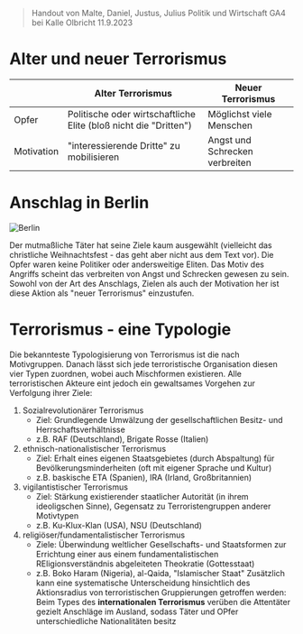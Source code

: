> Handout von Malte, Daniel, Justus, Julius 
> Politik und Wirtschaft GA4 bei Kalle Olbricht 11.9.2023
# Alter und neuer Terrorismus
|            | Alter Terrorismus                                                | Neuer Terrorismus              |
| ---------- | ---------------------------------------------------------------- | ------------------------------ |
| Opfer      | Politische oder wirtschaftliche Elite (bloß nicht die "Dritten") | Möglichst viele Menschen       |
| Motivation | "interessierende Dritte" zu mobilisieren                         | Angst und Schrecken verbreiten |
# Anschlag in Berlin
![Berlin](https://img.zeit.de/politik/deutschland/2016-12/anschlag-berlin-muslime-kommentar/standard__1120x840)

Der mutmaßliche Täter hat seine Ziele kaum ausgewählt (vielleicht das christliche Weihnachtsfest - das geht aber nicht aus dem Text vor). Die Opfer waren keine Politiker oder andersweitige Eliten. Das Motiv des Angriffs scheint das verbreiten von Angst und Schrecken gewesen zu sein. Sowohl von der Art des Anschlags, Zielen als auch der Motivation her ist diese Aktion als "neuer Terrorismus" einzustufen.
# Terrorismus - eine Typologie
Die bekannteste Typologisierung von Terrorismus ist die nach Motivgruppen. Danach lässt sich jede terroristische Organisation diesen vier Typen zuordnen, wobei auch Mischformen existieren. Alle terroristischen Akteure eint jedoch ein gewaltsames Vorgehen zur Verfolgung ihrer Ziele:
1. Sozialrevolutionärer Terrorismus
   + Ziel: Grundlegende Umwälzung der gesellschaftlichen Besitz- und Herrschaftsverhältnisse
   + z.B. RAF (Deutschland), Brigate Rosse (Italien)
2. ethnisch-nationalistischer Terrorismus
   + Ziel: Erhalt eines eigenen Staatsgebietes (durch Abspaltung) für Bevölkerungsminderheiten (oft mit eigener Sprache und Kultur)
   + z.B. baskische ETA (Spanien), IRA (Irland, Großbritannien)
3. vigilantistischer Terrorismus
   + Ziel: Stärkung existierender staatlicher Autorität (in ihrem ideoligschen Sinne), Gegensatz zu Terroristengruppen anderer Motivtypen
   + z.B. Ku-Klux-Klan (USA), NSU (Deutschland)
4. religiöser/fundamentalistischer Terrorismus
   + Ziele: Überwindung weltlicher Gesellschafts- und Staatsformen zur Errichtung einer aus einem fundamentalistischen REligionsverständnis abgeleiteten Theokratie (Gottesstaat)
   + z.B. Boko Haram (Nigeria), al-Qaida, "Islamischer Staat"
Zusätzlich kann eine systematische Unterscheidung hinsichtlich des Aktionsradius von terroristischen Gruppierungen getroffen werden:
Beim Types des **internationalen Terrorismus** verüben die Attentäter gezielt Anschläge im Ausland, sodass Täter und OPfer unterschiedliche Nationalitäten besitz